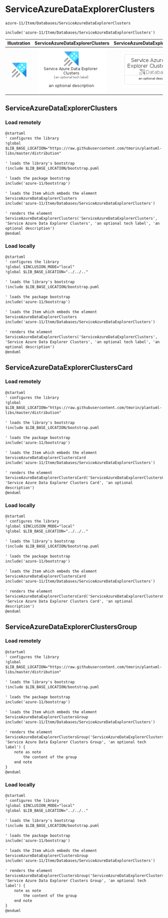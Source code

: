 # ServiceAzureDataExplorerClusters


```text
azure-11/Item/Databases/ServiceAzureDataExplorerClusters
```

```text
include('azure-11/Item/Databases/ServiceAzureDataExplorerClusters')
```



| Illustration | ServiceAzureDataExplorerClusters | ServiceAzureDataExplorerClustersCard | ServiceAzureDataExplorerClustersGroup |
| :---: | :---: | :---: | :---: |
| ![illustration for Illustration](../../../azure-11/Item/Databases/ServiceAzureDataExplorerClusters.png) | ![illustration for ServiceAzureDataExplorerClusters](../../../azure-11/Item/Databases/ServiceAzureDataExplorerClusters.Local.png) | ![illustration for ServiceAzureDataExplorerClustersCard](../../../azure-11/Item/Databases/ServiceAzureDataExplorerClustersCard.Local.png) | ![illustration for ServiceAzureDataExplorerClustersGroup](../../../azure-11/Item/Databases/ServiceAzureDataExplorerClustersGroup.Local.png) |




## ServiceAzureDataExplorerClusters

### Load remotely
```plantuml
@startuml
' configures the library
!global $LIB_BASE_LOCATION="https://raw.githubusercontent.com/tmorin/plantuml-libs/master/distribution"

' loads the library's bootstrap
!include $LIB_BASE_LOCATION/bootstrap.puml

' loads the package bootstrap
include('azure-11/bootstrap')

' loads the Item which embeds the element ServiceAzureDataExplorerClusters
include('azure-11/Item/Databases/ServiceAzureDataExplorerClusters')

' renders the element
ServiceAzureDataExplorerClusters('ServiceAzureDataExplorerClusters', 'Service Azure Data Explorer Clusters', 'an optional tech label', 'an optional description')
@enduml
```

### Load locally
```plantuml
@startuml
' configures the library
!global $INCLUSION_MODE="local"
!global $LIB_BASE_LOCATION="../../.."

' loads the library's bootstrap
!include $LIB_BASE_LOCATION/bootstrap.puml

' loads the package bootstrap
include('azure-11/bootstrap')

' loads the Item which embeds the element ServiceAzureDataExplorerClusters
include('azure-11/Item/Databases/ServiceAzureDataExplorerClusters')

' renders the element
ServiceAzureDataExplorerClusters('ServiceAzureDataExplorerClusters', 'Service Azure Data Explorer Clusters', 'an optional tech label', 'an optional description')
@enduml
```

## ServiceAzureDataExplorerClustersCard

### Load remotely
```plantuml
@startuml
' configures the library
!global $LIB_BASE_LOCATION="https://raw.githubusercontent.com/tmorin/plantuml-libs/master/distribution"

' loads the library's bootstrap
!include $LIB_BASE_LOCATION/bootstrap.puml

' loads the package bootstrap
include('azure-11/bootstrap')

' loads the Item which embeds the element ServiceAzureDataExplorerClustersCard
include('azure-11/Item/Databases/ServiceAzureDataExplorerClusters')

' renders the element
ServiceAzureDataExplorerClustersCard('ServiceAzureDataExplorerClustersCard', 'Service Azure Data Explorer Clusters Card', 'an optional description')
@enduml
```

### Load locally
```plantuml
@startuml
' configures the library
!global $INCLUSION_MODE="local"
!global $LIB_BASE_LOCATION="../../.."

' loads the library's bootstrap
!include $LIB_BASE_LOCATION/bootstrap.puml

' loads the package bootstrap
include('azure-11/bootstrap')

' loads the Item which embeds the element ServiceAzureDataExplorerClustersCard
include('azure-11/Item/Databases/ServiceAzureDataExplorerClusters')

' renders the element
ServiceAzureDataExplorerClustersCard('ServiceAzureDataExplorerClustersCard', 'Service Azure Data Explorer Clusters Card', 'an optional description')
@enduml
```

## ServiceAzureDataExplorerClustersGroup

### Load remotely
```plantuml
@startuml
' configures the library
!global $LIB_BASE_LOCATION="https://raw.githubusercontent.com/tmorin/plantuml-libs/master/distribution"

' loads the library's bootstrap
!include $LIB_BASE_LOCATION/bootstrap.puml

' loads the package bootstrap
include('azure-11/bootstrap')

' loads the Item which embeds the element ServiceAzureDataExplorerClustersGroup
include('azure-11/Item/Databases/ServiceAzureDataExplorerClusters')

' renders the element
ServiceAzureDataExplorerClustersGroup('ServiceAzureDataExplorerClustersGroup', 'Service Azure Data Explorer Clusters Group', 'an optional tech label') {
    note as note
        the content of the group
    end note
}
@enduml
```

### Load locally
```plantuml
@startuml
' configures the library
!global $INCLUSION_MODE="local"
!global $LIB_BASE_LOCATION="../../.."

' loads the library's bootstrap
!include $LIB_BASE_LOCATION/bootstrap.puml

' loads the package bootstrap
include('azure-11/bootstrap')

' loads the Item which embeds the element ServiceAzureDataExplorerClustersGroup
include('azure-11/Item/Databases/ServiceAzureDataExplorerClusters')

' renders the element
ServiceAzureDataExplorerClustersGroup('ServiceAzureDataExplorerClustersGroup', 'Service Azure Data Explorer Clusters Group', 'an optional tech label') {
    note as note
        the content of the group
    end note
}
@enduml
```

